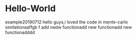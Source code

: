 # Hello-World
example20190712
hello guys,i loved the code in mente-carlo similationaaffgb
f
add nedw functionadd new functionadd new functionadddd
